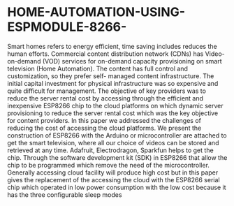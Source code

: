 # HOME-AUTOMATION-USING-ESPMODULE-8266-
Smart homes refers to energy efficient, time saving  includes  reduces  the  human  efforts.  Commercial content distribution network (CDNs) has Video-on-demand (VOD)  services  for  on-demand  capacity  provisioning  on smart television  (Home Automation). The  content has full control  and  customization,  so  they  prefer  self-  managed content  infrastructure.  The  initial  capital  investment  for physical infrastructure was so expensive and quite difficult for  management.  The  objective  of  key  providers  was  to reduce  the  server  rental  cost  by  accessing  through  the efficient  and  inexpensive  ESP8266  chip  to  the  cloud platforms on which  dynamic server provisioning to reduce the  server  rental  cost  which  was  the  key  objective  for content  providers.  In  this  paper  we  addressed  the challenges  of  reducing  the  cost  of  accessing  the  cloud platforms. We present the construction of ESP8266 with the Arduino or  microcontroller are  attached to get  the smart television, where all our choice of videos can be stored and retrieved  at  any  time.  Adafruit,  Electrodragon,  Sparkfun helps to get the chip. Through the software development kit (SDK) in ESP8266 that  allow the  chip to  be programmed which  remove the  need of  the microcontroller.  Generally accessing cloud  facility will  produce high  cost but  in this paper  gives  the replacement  of  the  accessing  the  cloud with  the    ESP8266 serial    chip    which  operated in  low power  consumption with  the  low cost  because  it has  the three configurable sleep modes
